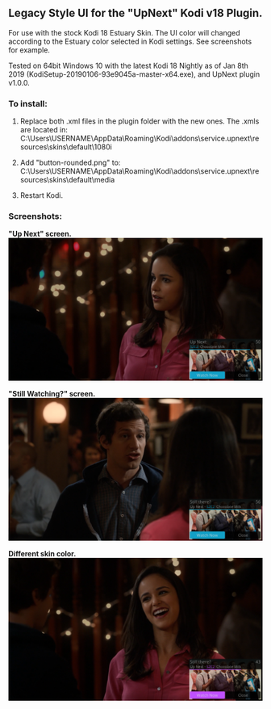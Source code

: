 ## Legacy Style UI for the "UpNext" Kodi v18 Plugin.

For use with the stock Kodi 18 Estuary Skin. The UI color will changed according to the Estuary color selected in Kodi settings. See screenshots for example.  

Tested on 64bit Windows 10 with the latest Kodi 18 Nightly as of Jan 8th 2019 (KodiSetup-20190106-93e9045a-master-x64.exe), and UpNext plugin v1.0.0.


### To install:

  1. Replace both .xml files in the plugin folder with the new ones. The .xmls are located in:
    C:\Users\USERNAME\AppData\Roaming\Kodi\addons\service.upnext\resources\skins\default\1080i
    
  2. Add "button-rounded.png" to:
    C:\Users\USERNAME\AppData\Roaming\Kodi\addons\service.upnext\resources\skins\default\media
    
  3. Restart Kodi.
  
### Screenshots:

**"Up Next" screen.**
![Alt text](/screenshots/upnext-example.png?raw=true "UpNext screen")

**"Still Watching?" screen.**
![Alt text](/screenshots/still-watching-example.png?raw=true "Still Watching screen")

**Different skin color.**
![Alt text](/screenshots/estuary-different-color-example.png?raw=true "Still Watching screen with different Estuary color.")
